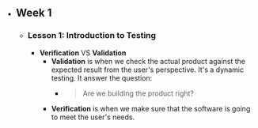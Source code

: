 - ## Week 1
	- ### Lesson 1: Introduction to Testing
		- **Verification** VS **Validation**
			- **Validation** is when we check the actual product against the expected result from the user's perspective. It's a dynamic testing. It answer the question:
				- > Are we building the product right?
			- **Verification** is when we make sure that the software is going to meet the user's needs.